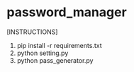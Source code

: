 # password_manager

[INSTRUCTIONS]
1. pip install -r requirements.txt  
2. python setting.py                
3. python pass_generator.py         

